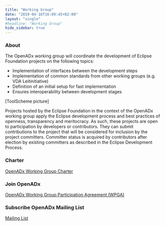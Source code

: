 ```yaml
---
title: "Working Group"
date: "2019-04-16T16:09:45+02:00"
layout: "single"
#headline: "Working Group"
hide_sidebar: true
---
```


<h3>About</h3>

The OpenADx working group will coordinate the development of Eclipse Foundation projects on the following topics:

- Implementation of interfaces between the development steps
- Implementation of common standards from other working groups (e.g. VDA Leitinitiative)
- Definition of an initial setup for fast implementation
- Ensures interoperability between development stages

[ToolScheme picture]

Projects hosted by the Eclipse Foundation in the context of the OpenADx working group apply the Eclipse development process and best practices of openness, transparency and meritocracy. As such, these projects are open to participation by developers or contributors. They can submit contributions to the project that will be considered for inclusion by the project committers. Committer status is acquired by contributors after election by existing committers as described in the Eclipse Development Process.

<h3>Charter</h3>

[OpenADx Working Group Charter](https://www.eclipse.org/org/workinggroups/openadx_charter.php)

<h3>Join OpenADx</h3>

[OpenADx Working Group Participation Agreement (WPGA)](https://www.eclipse.org/org/workinggroups/wpga/openadx_working_group_participation_agreement.pdf)

<h3>Subscribe OpenADx Mailing List</h3>

[Mailing List](https://dev.eclipse.org/mailman/listinfo/openadx)